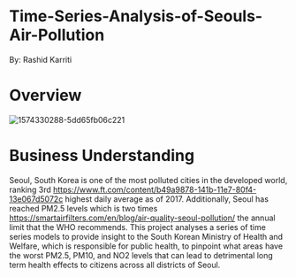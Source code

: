 # Time-Series-Analysis-of-Seouls-Air-Pollution
By: Rashid Karriti
# Overview
![1574330288-5dd65fb06c221](https://user-images.githubusercontent.com/82670256/137976642-fc9b6da4-ff5d-451a-949c-142694fd77dc.jpg)


# Business Understanding
Seoul, South Korea is one of the most polluted cities in the developed world, ranking 3rd https://www.ft.com/content/b49a9878-141b-11e7-80f4-13e067d5072c highest daily average as of 2017. Additionally, Seoul has reached PM2.5 levels which is two times https://smartairfilters.com/en/blog/air-quality-seoul-pollution/ the annual limit that the WHO recommends. This project analyses a series of time series models to provide insight to the South Korean Ministry of Health and Welfare, which is responsible for public health, to pinpoint what areas have the worst PM2.5, PM10, and NO2 levels that can lead to detrimental long term health effects to citizens across all districts of Seoul.  
